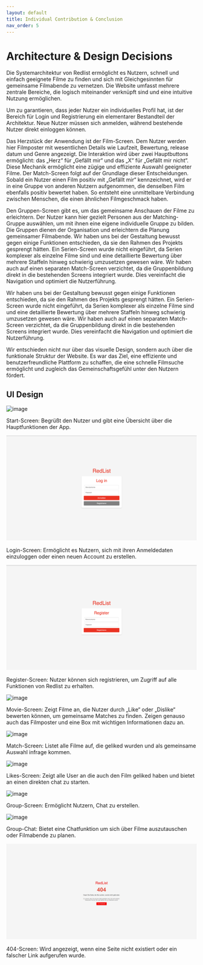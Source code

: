 ```yaml
---
layout: default
title: Individual Contribution & Conclusion  
nav_order: 5
---
```

#	Architecture & Design Decisions
Die Systemarchitektur von Redlist ermöglicht es Nutzern, schnell und einfach geeignete Filme zu finden und sich mit Gleichgesinnten für gemeinsame Filmabende zu vernetzen. Die Website umfasst mehrere zentrale Bereiche, die logisch miteinander verknüpft sind und eine intuitive Nutzung ermöglichen. 


Um zu garantieren, dass jeder Nutzer ein individuelles Profil hat, ist der Bereich für Login und Registrierung ein elementarer Bestandteil der Architektur. Neue Nutzer müssen sich anmelden, während bestehende Nutzer direkt einloggen können. 

Das Herzstück der Anwendung ist der Film-Screen. Dem Nutzer werden hier Filmposter mit wesentlichen Details wie Laufzeit, Bewertung, release datum und Genre angezeigt. Die Interaktion wird über zwei Hauptbuttons ermöglicht: das „Herz“ für „Gefällt mir“ und das „X“ für „Gefällt mir nicht“. Diese Mechanik ermöglicht eine zügige und effiziente Auswahl geeigneter Filme. 
Der Match-Screen folgt auf der Grundlage dieser Entscheidungen. Sobald ein Nutzer einen Film positiv mit „Gefällt mir“ kennzeichnet, wird er in eine Gruppe von anderen Nutzern aufgenommen, die denselben Film ebenfalls positiv bewertet haben. So entsteht eine unmittelbare Verbindung zwischen Menschen, die einen ähnlichen Filmgeschmack haben. 


Den Gruppen-Screen gibt es, um das gemeinsame Anschauen der Filme zu erleichtern. Der Nutzer kann hier gezielt Personen aus der Matching-Gruppe auswählen, um mit ihnen eine eigene individuelle Gruppe zu bilden. Die Gruppen dienen der Organisation und erleichtern die Planung gemeinsamer Filmabende. 
Wir haben uns bei der Gestaltung bewusst gegen einige Funktionen entschieden, da sie den Rahmen des Projekts gesprengt hätten. Ein Serien-Screen wurde nicht eingeführt, da Serien komplexer als einzelne Filme sind und eine detaillierte Bewertung über mehrere Staffeln hinweg schwierig umzusetzen gewesen wäre. Wir haben auch auf einen separaten Match-Screen verzichtet, da die Gruppenbildung direkt in die bestehenden Screens integriert wurde. Dies vereinfacht die Navigation und optimiert die Nutzerführung. 

Wir haben uns bei der Gestaltung bewusst gegen einige Funktionen entschieden, da sie den Rahmen des Projekts gesprengt hätten. Ein Serien-Screen wurde nicht eingeführt, da Serien komplexer als einzelne Filme sind und eine detaillierte Bewertung über mehrere Staffeln hinweg schwierig umzusetzen gewesen wäre. Wir haben auch auf einen separaten Match-Screen verzichtet, da die Gruppenbildung direkt in die bestehenden Screens integriert wurde. Dies vereinfacht die Navigation und optimiert die Nutzerführung. 


Wir entschieden nicht nur über das visuelle Design, sondern auch über die funktionale Struktur der Website. Es war das Ziel, eine effiziente und benutzerfreundliche Plattform zu schaffen, die eine schnelle Filmsuche ermöglicht und zugleich das Gemeinschaftsgefühl unter den Nutzern fördert.


## UI Design

![image](https://github.com/Rotweinpirat257/webapp.Redlist/blob/main/docs/Images/start.png)

Start-Screen: Begrüßt den Nutzer und gibt eine Übersicht über die Hauptfunktionen der App.

![image](https://github.com/Rotweinpirat257/webapp.Redlist/blob/main/docs/Images/Login.png)

Login-Screen: Ermöglicht es Nutzern, sich mit ihren Anmeldedaten einzuloggen oder einen neuen Account zu erstellen.

![image](https://github.com/Rotweinpirat257/webapp.Redlist/blob/main/docs/Images/register.png)

Register-Screen: Nutzer können sich registrieren, um Zugriff auf alle Funktionen von Redlist zu erhalten.

![image](https://github.com/Rotweinpirat257/webapp.Redlist/blob/main/docs/Images/movie.png)

Movie-Screen: Zeigt Filme an, die Nutzer durch „Like“ oder „Dislike“ bewerten können, um gemeinsame Matches zu finden. Zeigen genauso auch das Filmposter und eine Box mit wichtigen Informationen dazu an.

![image](https://github.com/Rotweinpirat257/webapp.Redlist/blob/main/docs/Images/match.png)

Match-Screen: Listet alle Filme auf, die geliked wurden und als gemeinsame Auswahl infrage kommen.

![image](https://github.com/Rotweinpirat257/webapp.Redlist/blob/main/docs/Images/match2.png)

Likes-Screen: Zeigt alle User an die auch den Film geliked haben und bietet an einen direkten chat zu starten.

![image](https://github.com/Rotweinpirat257/webapp.Redlist/blob/main/docs/Images/group.png)

Group-Screen: Ermöglicht Nutzern, Chat zu erstellen.

![image](https://github.com/Rotweinpirat257/webapp.Redlist/blob/main/docs/Images/chat.png)

Group-Chat: Bietet eine Chatfunktion um sich über Filme auszutauschen oder Filmabende zu planen.

![image](https://github.com/Rotweinpirat257/webapp.Redlist/blob/main/docs/Images/404.jpg)

404-Screen: Wird angezeigt, wenn eine Seite nicht existiert oder ein falscher Link aufgerufen wurde.
